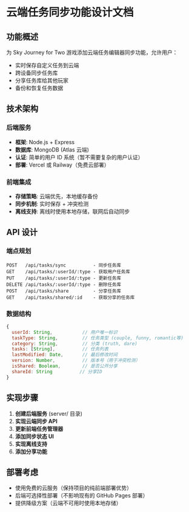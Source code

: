 # 云端任务同步功能设计文档

## 功能概述

为 Sky Journey for Two 游戏添加云端任务编辑器同步功能，允许用户：
- 实时保存自定义任务到云端
- 跨设备同步任务库
- 分享任务库给其他玩家
- 备份和恢复任务数据

## 技术架构

### 后端服务
- **框架**: Node.js + Express
- **数据库**: MongoDB (Atlas 云端)
- **认证**: 简单的用户 ID 系统（暂不需要复杂的用户认证）
- **部署**: Vercel 或 Railway（免费云部署）

### 前端集成
- **存储策略**: 云端优先，本地缓存备份
- **同步机制**: 实时保存 + 冲突检测
- **离线支持**: 离线时使用本地存储，联网后自动同步

## API 设计

### 端点规划
```
POST   /api/tasks/sync          - 同步任务库
GET    /api/tasks/:userId/:type - 获取用户任务库
PUT    /api/tasks/:userId/:type - 更新任务库
DELETE /api/tasks/:userId/:type - 删除任务库
POST   /api/tasks/share         - 分享任务库
GET    /api/tasks/shared/:id    - 获取分享的任务库
```

### 数据结构
```javascript
{
  userId: String,           // 用户唯一标识
  taskType: String,         // 任务类型 (couple, funny, romantic等)
  category: String,         // 分类 (truth, dare)
  tasks: [String],          // 任务列表
  lastModified: Date,       // 最后修改时间
  version: Number,          // 版本号（用于冲突检测）
  isShared: Boolean,        // 是否公开分享
  shareId: String          // 分享ID
}
```

## 实现步骤

1. **创建后端服务** (server/ 目录)
2. **实现云端同步 API**
3. **更新前端任务管理器**
4. **添加同步状态 UI**
5. **实现离线支持**
6. **添加分享功能**

## 部署考虑

- 使用免费的云服务（保持项目的纯前端部署优势）
- 后端可选择性部署（不影响现有的 GitHub Pages 部署）
- 提供降级方案（云端不可用时使用本地存储）
